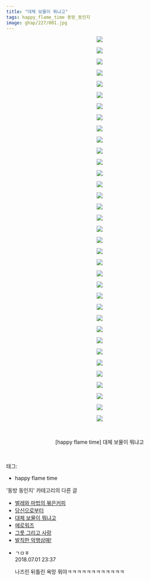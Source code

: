 ```yaml
---
title: "대체 보물이 뭐냐고"
tags: happy_flame_time 동방_동인지
image: ghap/227/001.jpg
---
```

<div class="article">
<p style="text-align: center; clear: none; float: none;"><img src="{{ site.nasurl }}/ghap/227/001.jpg"/></p>
<p style="text-align: center; clear: none; float: none;"><img src="{{ site.nasurl }}/ghap/227/002.jpg"/></p>
<p style="text-align: center; clear: none; float: none;"><img src="{{ site.nasurl }}/ghap/227/003.jpg"/></p>
<p style="text-align: center; clear: none; float: none;"><img src="{{ site.nasurl }}/ghap/227/004.jpg"/></p>
<p style="text-align: center; clear: none; float: none;"><img src="{{ site.nasurl }}/ghap/227/005.jpg"/></p>
<p style="text-align: center; clear: none; float: none;"><img src="{{ site.nasurl }}/ghap/227/006.jpg"/></p>
<p style="text-align: center; clear: none; float: none;"><img src="{{ site.nasurl }}/ghap/227/007.jpg"/></p>
<p style="text-align: center; clear: none; float: none;"><img src="{{ site.nasurl }}/ghap/227/008.jpg"/></p>
<p style="text-align: center; clear: none; float: none;"><img src="{{ site.nasurl }}/ghap/227/009.jpg"/></p>
<p style="text-align: center; clear: none; float: none;"><img src="{{ site.nasurl }}/ghap/227/010.jpg"/></p>
<p style="text-align: center; clear: none; float: none;"><img src="{{ site.nasurl }}/ghap/227/011.jpg"/></p>
<p style="text-align: center; clear: none; float: none;"><img src="{{ site.nasurl }}/ghap/227/012.jpg"/></p>
<p style="text-align: center; clear: none; float: none;"><img src="{{ site.nasurl }}/ghap/227/013.jpg"/></p>
<p style="text-align: center; clear: none; float: none;"><img src="{{ site.nasurl }}/ghap/227/014.jpg"/></p>
<p style="text-align: center; clear: none; float: none;"><img src="{{ site.nasurl }}/ghap/227/015.jpg"/></p>
<p style="text-align: center; clear: none; float: none;"><img src="{{ site.nasurl }}/ghap/227/016.jpg"/></p>
<p style="text-align: center; clear: none; float: none;"><img src="{{ site.nasurl }}/ghap/227/017.jpg"/></p>
<p style="text-align: center; clear: none; float: none;"><img src="{{ site.nasurl }}/ghap/227/018.jpg"/></p>
<p style="text-align: center; clear: none; float: none;"><img src="{{ site.nasurl }}/ghap/227/019.jpg"/></p>
<p style="text-align: center; clear: none; float: none;"><img src="{{ site.nasurl }}/ghap/227/020.jpg"/></p>
<p style="text-align: center; clear: none; float: none;"><img src="{{ site.nasurl }}/ghap/227/021.jpg"/></p>
<p style="text-align: center; clear: none; float: none;"><img src="{{ site.nasurl }}/ghap/227/022.jpg"/></p>
<p style="text-align: center; clear: none; float: none;"><img src="{{ site.nasurl }}/ghap/227/023.jpg"/></p>
<p style="text-align: center; clear: none; float: none;"><img src="{{ site.nasurl }}/ghap/227/024.jpg"/></p>
<p style="text-align: center; clear: none; float: none;"><img src="{{ site.nasurl }}/ghap/227/025.jpg"/></p>
<p style="text-align: center; clear: none; float: none;"><img src="{{ site.nasurl }}/ghap/227/026.jpg"/></p>
<p style="text-align: center; clear: none; float: none;"><img src="{{ site.nasurl }}/ghap/227/027.jpg"/></p>
<p style="text-align: center; clear: none; float: none;"><img src="{{ site.nasurl }}/ghap/227/028.jpg"/></p>
<p style="text-align: center; clear: none; float: none;"><img src="{{ site.nasurl }}/ghap/227/029.jpg"/></p>
<p style="text-align: center; clear: none; float: none;"><img src="{{ site.nasurl }}/ghap/227/030.jpg"/></p>
<p style="text-align: center; clear: none; float: none;"><img src="{{ site.nasurl }}/ghap/227/031.jpg"/></p>
<p style="text-align: center; clear: none; float: none;"><img src="{{ site.nasurl }}/ghap/227/032.jpg"/></p>
<p style="text-align: center; clear: none; float: none;"><img src="{{ site.nasurl }}/ghap/227/033.jpg"/></p>
<p style="text-align: center; clear: none; float: none;"><img src="{{ site.nasurl }}/ghap/227/034.jpg"/></p>
<p style="text-align: center; clear: none; float: none;"><img src="{{ site.nasurl }}/ghap/227/035.jpg"/></p>
<p style="text-align: center; clear: none; float: none;"><br/></p>
<p style="text-align: center; clear: none; float: none;">[happy flame time] 대체 보물이 뭐냐고</p>
<p><br/></p>
</div><div class="tagTrail">
<p>태그: </p>
<ul>
<li>happy flame time</li>
</ul>
</div><div class="another">
<p>'동방 동인지' 카테고리의 다른 글</p>
<ul>
<li><a href="/2016-06-19-ghap_230">벌레와 마법의 볶은커피</a></li>
<li><a href="/2016-06-19-ghap_229">당신으로부터</a></li>
<li><a href="/2016-06-19-ghap_227">대체 보물이 뭐냐고</a></li>
<li><a href="/2016-06-19-ghap_226">에로워즈</a></li>
<li><a href="/2016-06-19-ghap_225">그릇 그리고 사랑</a></li>
<li><a href="/2016-06-19-ghap_224">발칙한 악행삼매!</a></li>
</ul>
</div><div class="cb_module cb_fluid">
<div class="cb_wrt cb_profile">
<div class="comment">
<ul>
<li class="cb_thumb_off" id="comment15279453">
<div class="cb_comment_area">
<div class="cb_info_area">
<div class="cb_section">
<span class="cb_nick_name">ㄱㅁㅎ</span>
</div>
<div class="cb_section">
<span class="cb_date">2018.07.01 23:37 </span>
</div>
</div>
<div class="cb_dsc_comment">
<p class="cb_dsc">
											나즈린 뒤틀린 욕망 뭐야ㅋㅋㅋㅋㅋㅋㅋㅋㅋㅋㅋㅋ
										</p>
</div>
</div></li>
</ul>
</div>
</div><!-- commentList close -->
</div>